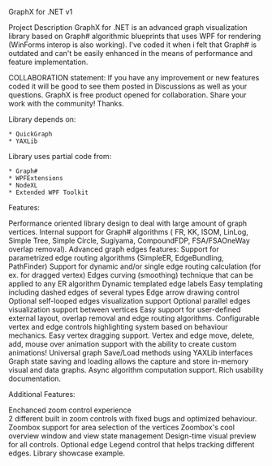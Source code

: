 GraphX for .NET v1

Project Description
  GraphX for .NET is an advanced graph visualization library based on Graph# algorithmic blueprints that uses WPF for rendering (WinForms interop is also working). I've coded it when i felt that Graph# is outdated and can't be easily enhanced in the means of performance and feature implementation.

  COLLABORATION statement: If you have any improvement or new features coded it will be good to see them posted in Discussions as well as your questions. GraphX is free product opened for collaboration. Share your work with the community! Thanks.
  
  Library depends on:
  
    * QuickGraph
    * YAXLib
  
  Library uses partial code from:
  
    * Graph#
    * WPFExtensions
    * NodeXL
    * Extended WPF Toolkit
    
  Features:

Performance oriented library design to deal with large amount of graph vertices.
Internal support for Graph# algorithms ( FR, KK, ISOM, LinLog, Simple Tree, Simple Circle, Sugiyama, CompoundFDP, FSA/FSAOneWay overlap removal).
Advanced graph edges features:
Support for parametrized edge routing algorithms (SimpleER, EdgeBundling, PathFinder)
Support for dynamic and/or single edge routing calculation (for ex. for dragged vertex)
Edges curving (smoothing) technique that can be applied to any ER algorithm
Dynamic templated edge labels
Easy templating including dashed edges of several types
Edge arrow drawing control
Optional self-looped edges visualization support
Optional parallel edges visualization support between vertices
Easy support for user-defined external layout, overlap removal and edge routing algorithms.
Configurable vertex and edge controls highlighting system based on behaviour mechanics.
Easy vertex dragging support.
Vertex and edge move, delete, add, mouse over animation support with the ability to create custom animations!
Universal graph Save/Load methods using YAXLib interfaces
Graph state saving and loading allows the capture and store in-memory visual and data graphs.
Async algorithm computation support.
Rich usability documentation.

  Additional Features:

Enchanced zoom control experience   
2 different built in zoom controls with fixed bugs and optimized behaviour.
Zoombox support for area selection of the vertices
Zoombox's cool overview window and view state management
Design-time visual preview for all controls.
Optional edge Legend control that helps tracking different edges.
Library showcase example.
